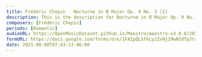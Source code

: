 ```yaml
---
title: Frédéric Chopin - Nocturne in B Major Op. 9 No. 3 (2)
description: This is the description for Nocturne in B Major Op. 9 No. 3 by Frédéric Chopin
composers: [Frédéric Chopin]
periods: [Romantic]
audioURL: https://OpenMusicDataset.github.io/Maestro/maestro-v3.0.0/2014/MIDI-UNPROCESSED_01-03_R1_2014_MID--AUDIO_03_R1_2014_wav--4.midi
formURL: https://docs.google.com/forms/d/e/1FAIpQLSfkLy2ZvNj29wNIdTpJtrDZBZsTCM2Mnq3qsSFwh7zqsp0TTA/viewform
date: 2021-08-08T07:43:13-06:00
---
```

